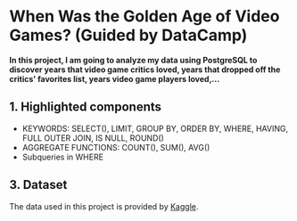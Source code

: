 # When Was the Golden Age of Video Games? (Guided by DataCamp)
**In this project, I am going to analyze my data using PostgreSQL to discover years that video game critics loved, years that dropped off the critics' favorites list, years video game players loved,...**

## 1. Highlighted components 
- KEYWORDS: SELECT(), LIMIT, GROUP BY, ORDER BY, WHERE, HAVING, FULL OUTER JOIN, IS NULL, ROUND()
- AGGREGATE FUNCTIONS: COUNT(), SUM(), AVG()
- Subqueries in WHERE

## 3. Dataset
The data used in this project is provided by [Kaggle](https://www.kaggle.com/datasets/holmjason2/videogamedata).



